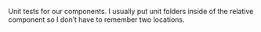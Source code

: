 Unit tests for our components. I usually put unit folders inside of the relative component so I don’t have to remember two locations.